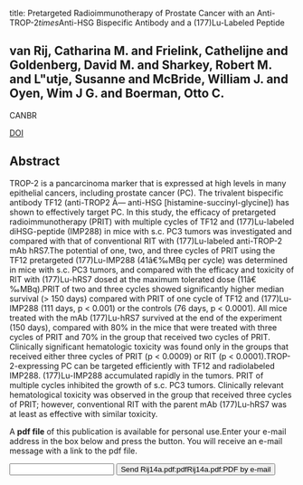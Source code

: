 title: Pretargeted Radioimmunotherapy of Prostate Cancer with an Anti-TROP-2$times$Anti-HSG Bispecific Antibody and a (177)Lu-Labeled Peptide

## van Rij, Catharina M. and Frielink, Cathelijne and Goldenberg, David M. and Sharkey, Robert M. and L"utje, Susanne and McBride, William J. and Oyen, Wim J G. and Boerman, Otto C.
CANBR

<a href="https://doi.org/10.1089/cbr.2014.1660">DOI</a>

## Abstract
TROP-2 is a pancarcinoma marker that is expressed at high levels in many epithelial cancers, including prostate cancer (PC). The trivalent bispecific antibody TF12 (anti-TROP2 Ã— anti-HSG [histamine-succinyl-glycine]) has shown to effectively target PC. In this study, the efficacy of pretargeted radioimmunotherapy (PRIT) with multiple cycles of TF12 and (177)Lu-labeled diHSG-peptide (IMP288) in mice with s.c. PC3 tumors was investigated and compared with that of conventional RIT with (177)Lu-labeled anti-TROP-2 mAb hRS7.The potential of one, two, and three cycles of PRIT using the TF12 pretargeted (177)Lu-IMP288 (41â€‰MBq per cycle) was determined in mice with s.c. PC3 tumors, and compared with the efficacy and toxicity of RIT with (177)Lu-hRS7 dosed at the maximum tolerated dose (11â€‰MBq).PRIT of two and three cycles showed significantly higher median survival (> 150 days) compared with PRIT of one cycle of TF12 and (177)Lu-IMP288 (111 days, p < 0.001) or the controls (76 days, p < 0.0001). All mice treated with the mAb (177)Lu-hRS7 survived at the end of the experiment (150 days), compared with 80% in the mice that were treated with three cycles of PRIT and 70% in the group that received two cycles of PRIT. Clinically significant hematologic toxicity was found only in the groups that received either three cycles of PRIT (p < 0.0009) or RIT (p < 0.0001).TROP-2-expressing PC can be targeted efficiently with TF12 and radiolabeled IMP288. (177)Lu-IMP288 accumulated rapidly in the tumors. PRIT of multiple cycles inhibited the growth of s.c. PC3 tumors. Clinically relevant hematological toxicity was observed in the group that received three cycles of PRIT; however, conventional RIT with the parent mAb (177)Lu-hRS7 was at least as effective with similar toxicity.

A <b>pdf file</b> of this publication is available for personal use.Enter your e-mail address in the box below and press the button. You will receive an e-mail message with a link to the pdf file.
<form action="sender.php">  <input type="text" name="email">  <input type="submit" value="Send Rij14a.pdf:pdfRij14a.pdf:PDF by e-mail"></form>